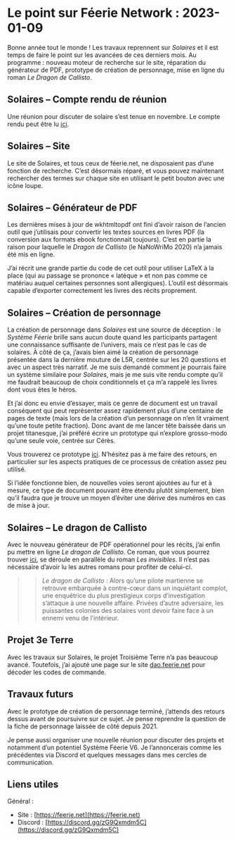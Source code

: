 # Le point sur Féerie Network : 2023-01-09

Bonne année tout le monde ! Les travaux reprennent sur *Solaires* et il est temps de faire le point sur les avancées de ces derniers mois. Au programme : nouveau moteur de recherche sur le site, réparation du générateur de PDF, prototype de création de personnage, mise en ligne du roman *Le Dragon de Callisto*.

## Solaires – Compte rendu de réunion

Une réunion pour discuter de solaire s’est tenue en novembre. Le compte rendu peut être lu [ici](https://feerie.net/news/reunion%20-%202022-11-20).

## Solaires – Site

Le site de Solaires, et tous ceux de féerie.net, ne disposaient pas d’une fonction de recherche. C’est désormais réparé, et vous pouvez maintenant rechercher des termes sur chaque site en utilisant le petit bouton avec une icône loupe.

## Solaires – Générateur de PDF

Les dernières mises à jour de wkhtmltopdf ont fini d’avoir raison de l’ancien outil que j’utilisais pour convertir les textes sources en livres PDF (la conversion aux formats ebook fonctionnait toujours). C’est en partie la raison pour laquelle le *Dragon de Callisto* (le NaNoWriMo 2020) n’a jamais été mis en ligne.

J’ai récrit une grande partie du code de cet outil pour utiliser LaTeX à la place (qui au passage se prononce « latèque » et non pas comme ce matériau auquel certaines personnes sont allergiques). L’outil est désormais capable d’exporter correctement les livres des récits proprement.

## Solaires – Création de personnage

La création de personnage dans *Solaires* est une source de déception : le *Système Féerie* brille sans aucun doute quand les participants partagent une connaissance suffisante de l’univers, mais ce n’est pas le cas de solaires. À côté de ça, j’avais bien aimé la création de personnage présentée dans la dernière mouture de L5R, centrée sur les 20 questions et avec un aspect très narratif. Je me suis demandé comment je pourrais faire un système similaire pour *Solaires*, mais je me suis vite rendu compte qu’il me faudrait beaucoup de choix conditionnels et ça m’a rappelé les livres dont vous êtes le héros.

Et j’ai donc eu envie d’essayer, mais ce genre de document est un travail conséquent qui peut représenter assez rapidement plus d’une centaine de pages de texte (mais lors de la création d’un personnage on n’en lit vraiment qu’une toute petite fraction). Donc avant de me lancer tête baissée dans un projet titanesque, j’ai préféré écrire un prototype qui n’explore grosso-modo qu’une seule voie, centrée sur Cérès.

Vous trouverez ce prototype [ici](illustrations/prototype_creation_personnage.pdf). N’hésitez pas à me faire des retours, en particulier sur les aspects pratiques de ce processus de création assez peu utilisé.

Si l’idée fonctionne bien, de nouvelles voies seront ajoutées au fur et à mesure, ce type de document pouvant être étendu plutôt simplement, bien qu’il faudra que je trouve un moyen d’éviter une dérive des numéros en cas de mise à jour.

## Solaires – Le dragon de Callisto

Avec le nouveau générateur de PDF opérationnel pour les récits, j’ai enfin pu mettre en ligne *Le dragon de Callisto*. Ce roman, que vous pourrez trouver [ici](https://solaires.feerie.net/M%C3%A9dias/R%C3%A9cits), se déroule en parallèle du roman *Les invisibles*. Il n’est pas nécessaire d’avoir lu les autres romans pour profiter de celui-ci.

>> *Le dragon de Callisto* : Alors qu’une pilote martienne se retrouve embarquée à contre-cœur dans un inquiétant complot, une enquêtrice du plus prestigieux corps d’investigation s’attaque à une nouvelle affaire. Privées d’autre adversaire, les puissantes colonies des solaires vont devoir faire face à un ennemi venu de l’intérieur.

## Projet 3e Terre

Avec les travaux sur Solaires, le projet Troisième Terre n’a pas beaucoup avancé. Toutefois, j’ai ajouté une page sur le site [dao.feerie.net](https://dao.feerie.net) pour décoder les codes de commande.

## Travaux futurs

Avec le prototype de création de personnage terminé, j’attends des retours dessus avant de poursuivre sur ce sujet. Je pense reprendre la question de la fiche de personnage laissée de côté depuis 2021.

Je pense aussi organiser une nouvelle réunion pour discuter des projets et notamment d’un potentiel Système Féerie V6. Je l’annoncerais comme les précédentes via Discord et quelques messages dans mes cercles de communication.

## Liens utiles

Général :
* Site : [https://feerie.net](https://feerie.net)
* Discord : [https://discord.gg/zG9Qxmdm5C](https://discord.gg/zG9Qxmdm5C)
